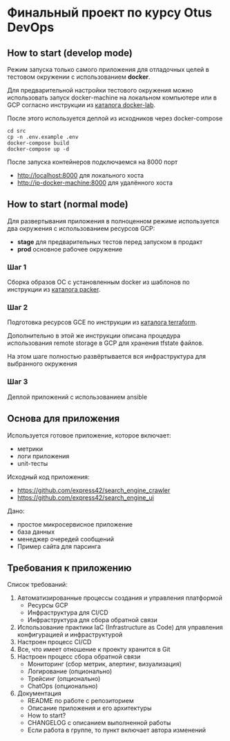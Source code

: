 # Финальный проект по курсу Otus DevOps

## How to start (develop mode)

Режим запуска только самого приложения для отладочных целей
в тестовом окружении с использованием **docker**.

Для предварительной настройки тестового окружения можно использовать
запуск docker-machine на локальном компьютере или в GCP согласно
инструкции из [каталога docker-lab](docker-lab/README.md).

После этого используется деплой из исходников через docker-compose
``` text
cd src
cp -n .env.example .env
docker-compose build
docker-compose up -d
```

После запуска контейнеров подключаемся на 8000 порт
* <http://localhost:8000> для локального хоста
* <http://ip-docker-machine:8000> для удалённого хоста

## How to start (normal mode)

Для развертывания приложения в полноценном режиме используется
два окружения с использованием ресурсов GCP:

* __stage__ для предварительных тестов перед запуском в продакт
* __prod__ основное рабочее окружение

### Шаг 1

Сборка образов ОС с установленным docker из шаблонов по инструкции
из [каталога packer](packer/README.md).

### Шаг 2

Подготовка ресурсов GCE по инструкции
из [каталога terraform](terraform/README.md).

Дополнительно в этой же инструкции описана процедура использования
remote storage в GCP для хранения tfstate файлов.

На этом шаге полностью развёртывается вся инфраструктура для
выбранного окружения

### Шаг 3

Деплой приложений с использованием ansible

## Основа для приложения

Используется готовое приложение, которое включает:

* метрики
* логи приложения
* unit-тесты

Исходный код приложения:

* <https://github.com/express42/search_engine_crawler>
* <https://github.com/express42/search_engine_ui>

Дано:

* простое микросервисное приложение
* база данных
* менеджер очередей сообщений
* Пример сайта для парсинга

## Требования к приложению

Список требований:

1. Автоматизированные процессы создания и управления платформой
   * Ресурсы GCP
   * Инфраструктура для CI/CD
   * Инфраструктура для сбора обратной связи
2. Использование практики IaC (Infrastructure as Code) для управления конфигурацией и инфраструктурой
3. Настроен процесс CI/CD
4. Все, что имеет отношение к проекту хранится в Git
5. Настроен процесс сбора обратной связи
   * Мониторинг (сбор метрик, алертинг, визуализация)
   * Логирование (опционально)
   * Трейсинг (опционально)
   * ChatOps (опционально)
6. Документация
   * README по работе с репозиторием
   * Описание приложения и его архитектуры
   * How to start?
   * CHANGELOG с описанием выполненной работы
   * Если работа в группе, то пункт включает автора изменений
